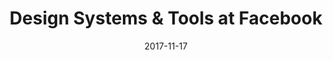 ---
date: 2017-11-17
title: Design Systems & Tools at Facebook
speaker: Cristobal Castilla & Zack Schiller
link: https://vimeo.com/242899818
image: ./images/ds-facebook.jpg
description: Facebook designers show how their teams collaborate. They also show a demo of internally developed tools that help them design faster and more consistenly at scale.
---